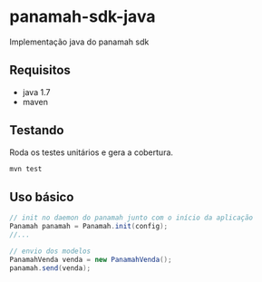 # panamah-sdk-java

Implementação java do panamah sdk

## Requisitos

- java 1.7
- maven

## Testando

Roda os testes unitários e gera a cobertura.

```bash
mvn test
```

## Uso básico

```java
// init no daemon do panamah junto com o início da aplicação
Panamah panamah = Panamah.init(config);
//...

// envio dos modelos
PanamahVenda venda = new PanamahVenda();
panamah.send(venda);
```
